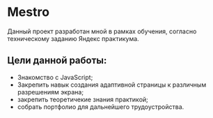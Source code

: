 # Mestro 
Данный проект разработан мной в рамках обучения, согласно техническому заданию Яндекс практикума.
## Цели данной работы: 
* Знакомство с JavaScript;
* Закрепить навык создания адаптивной страницы к различным разрешениям экрана;
* закрепить теоретичекие знания практикой;
* собрать портфолио для дальнейшего трудоустройства.




